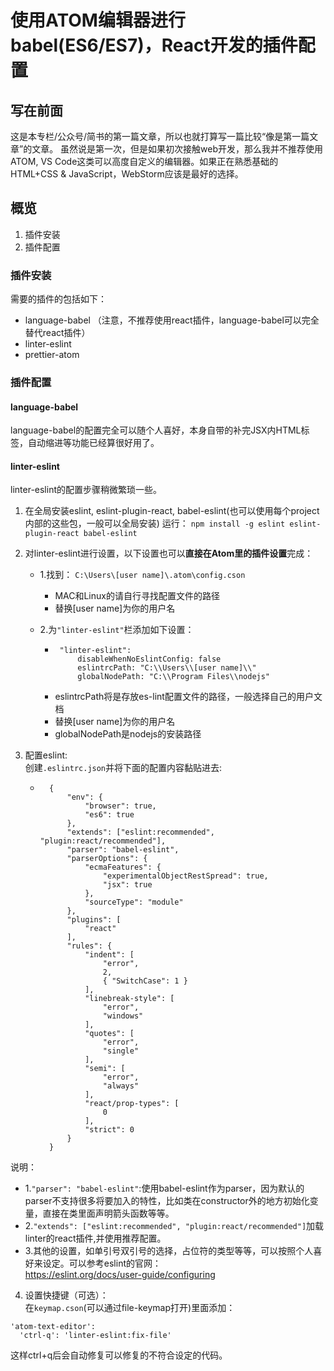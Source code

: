 # 使用ATOM编辑器进行babel(ES6/ES7)，React开发的插件配置

## 写在前面
这是本专栏/公众号/简书的第一篇文章，所以也就打算写一篇比较“像是第一篇文章”的文章。
虽然说是第一次，但是如果初次接触web开发，那么我并不推荐使用ATOM, VS Code这类可以高度自定义的编辑器。如果正在熟悉基础的HTML+CSS & JavaScript，WebStorm应该是最好的选择。

## 概览
1. 插件安装
2. 插件配置

### 插件安装
需要的插件的包括如下：
* language-babel （注意，不推荐使用react插件，language-babel可以完全替代react插件）
* linter-eslint
* prettier-atom

### 插件配置

#### language-babel
language-babel的配置完全可以随个人喜好，本身自带的补完JSX内HTML标签，自动缩进等功能已经算很好用了。

#### linter-eslint
linter-eslint的配置步骤稍微繁琐一些。
1. 在全局安装eslint, eslint-plugin-react, babel-eslint(也可以使用每个project内部的这些包，一般可以全局安装)
运行：
 `npm install -g eslint eslint-plugin-react babel-eslint`

2. 对linter-eslint进行设置，以下设置也可以**直接在Atom里的插件设置**完成：

   - 1.找到：
  `C:\Users\[user name]\.atom\config.cson`
        - MAC和Linux的请自行寻找配置文件的路径
        - 替换[user name]为你的用户名

   - 2.为`"linter-eslint"`栏添加如下设置：
        -  ```
            "linter-eslint":
                disableWhenNoEslintConfig: false
                eslintrcPath: "C:\\Users\\[user name]\\"
                globalNodePath: "C:\\Program Files\\nodejs"
            ```
        - eslintrcPath将是存放es-lint配置文件的路径，一般选择自己的用户文档
        - 替换[user name]为你的用户名
        - globalNodePath是nodejs的安装路径

3. 配置eslint:  
创建`.eslintrc.json`并将下面的配置内容黏贴进去:  
   -  ```
        {
            "env": {
                "browser": true,
                "es6": true
            },
            "extends": ["eslint:recommended", "plugin:react/recommended"],
        	"parser": "babel-eslint",
            "parserOptions": {
                "ecmaFeatures": {
                    "experimentalObjectRestSpread": true,
                    "jsx": true
                },
                "sourceType": "module"
            },
            "plugins": [
                "react"
            ],
            "rules": {
                "indent": [
                    "error",
                    2,
        			{ "SwitchCase": 1 }
                ],
                "linebreak-style": [
                    "error",
                    "windows"
                ],
                "quotes": [
                    "error",
                    "single"
                ],
                "semi": [
                    "error",
                    "always"
                ],
        		"react/prop-types": [
        			0
        		],
        		"strict": 0
            }
        }
      ```
说明：  
   - 1.`"parser": "babel-eslint"`:使用babel-eslint作为parser，因为默认的parser不支持很多将要加入的特性，比如类在constructor外的地方初始化变量，直接在类里面声明箭头函数等等。
   - 2.`"extends": ["eslint:recommended", "plugin:react/recommended"]`加载linter的react插件,并使用推荐配置。
   - 3.其他的设置，如单引号双引号的选择，占位符的类型等等，可以按照个人喜好来设定。可以参考eslint的官网：  
https://eslint.org/docs/user-guide/configuring
4. 设置快捷键（可选）：  
在`keymap.cson`(可以通过file-keymap打开)里面添加：
  ```
  'atom-text-editor':
    'ctrl-q': 'linter-eslint:fix-file'
  ```
这样ctrl+q后会自动修复可以修复的不符合设定的代码。
